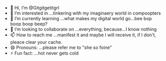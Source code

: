 - 👋 Hi, I’m @Gitgitgetitgrl
- 👀 I’m interested in ...tinkering with my imaginaery world in compoopters
- 🌱 I’m currently learning ...what makes my digital world go...bee bop boop boop beep?
- 💞️ I’m looking to collaborate on ...everything, because...I know nothing
- 📫 How to reach me ...manifest it and maybe I will receive it, if I don't, pleace clear your cache.
- 😄 Pronouns: ...please refer me to "she so foine"
- ⚡ Fun fact: ...hot never gets cold

<!---
Gitgitgetitgrl/Gitgitgetitgrl is a ✨ special ✨ repository because its `README.md` (this file) appears on your GitHub profile.
You can click the Preview link to take a look at your changes.
--->
